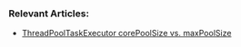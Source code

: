 ### Relevant Articles:

- [ThreadPoolTaskExecutor corePoolSize vs. maxPoolSize](https://www.baeldung.com/java-threadpooltaskexecutor-core-vs-max-poolsize)
